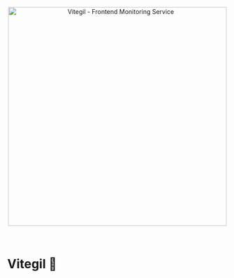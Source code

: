 <p align="center">
  <a href="https://github.com/vitegil/vitegil" target="_blank" rel="noopener noreferrer">
    <img width="500" src="https://user-images.githubusercontent.com/62364938/182828182-e452fdee-b6ce-47a2-8bff-3e28a6f0f160.png" alt="Vitegil - Frontend Monitoring Service">
  </a>
</p>
<br/>

# Vitegil 🔭
